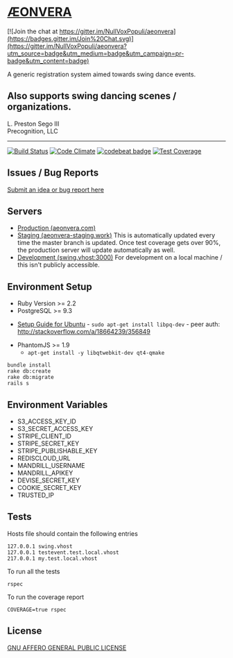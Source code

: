 # [ÆONVERA](https://www.aeonvera.com)

[![Join the chat at https://gitter.im/NullVoxPopuli/aeonvera](https://badges.gitter.im/Join%20Chat.svg)](https://gitter.im/NullVoxPopuli/aeonvera?utm_source=badge&utm_medium=badge&utm_campaign=pr-badge&utm_content=badge)

 A generic registration system aimed towards swing dance events.

 Also supports swing dancing scenes / organizations.
 ------------------------------

 L. Preston Sego III  
 Precognition, LLC

 ------------------------------

[![Build Status](https://travis-ci.org/NullVoxPopuli/aeonvera.svg)](https://travis-ci.org/NullVoxPopuli/aeonvera)
[![Code Climate](https://codeclimate.com/github/NullVoxPopuli/aeonvera/badges/gpa.svg)](https://codeclimate.com/github/NullVoxPopuli/aeonvera)
[![codebeat badge](https://codebeat.co/badges/371b7d4d-64fe-4375-8e0b-4a505ee2b2ea)](https://codebeat.co/projects/github-com-nullvoxpopuli-aeonvera)
[![Test Coverage](https://codeclimate.com/github/NullVoxPopuli/aeonvera/badges/coverage.svg)](https://codeclimate.com/github/NullVoxPopuli/aeonvera/coverage)

## Issues / Bug Reports

 [Submit an idea or bug report here](https://github.com/NullVoxPopuli/aeonvera/issues)

## Servers

  * [Production (aeonvera.com)](https://www.aeonvera.com)
  * [Staging (aeonvera-staging.work)](http://aeonvera-staging.work/)
    This is automatically updated every time the master branch is updated. Once test coverage gets over 90%, the production server will update automatically as well.
  * [Development (swing.vhost:3000)](http://swing.vhost:3000)
    For development on a local machine / this isn't publicly accessible.

## Environment Setup

  * Ruby Version >= 2.2
  * PostgreSQL >= 9.3
   - [Setup Guide for Ubuntu](https://gorails.com/setup/ubuntu/15.04)
    - `sudo apt-get install libpq-dev`
    - peer auth: http://stackoverflow.com/a/18664239/356849
  * PhantomJS >= 1.9
    - `apt-get install -y libqtwebkit-dev qt4-qmake
`

```
bundle install
rake db:create
rake db:migrate
rails s
```

## Environment Variables

  * S3_ACCESS_KEY_ID
  * S3_SECRET_ACCESS_KEY
  * STRIPE_CLIENT_ID
  * STRIPE_SECRET_KEY
  * STRIPE_PUBLISHABLE_KEY
  * REDISCLOUD_URL
  * MANDRILL_USERNAME
  * MANDRILL_APIKEY
  * DEVISE_SECRET_KEY
  * COOKIE_SECRET_KEY
  * TRUSTED_IP

## Tests

 Hosts file should contain the following entries

    127.0.0.1 swing.vhost
    127.0.0.1 testevent.test.local.vhost
    217.0.0.1 my.test.local.vhost

 To run all the tests

    rspec

 To run the coverage report

    COVERAGE=true rspec


## License

[GNU AFFERO GENERAL PUBLIC LICENSE](LICENSE.md)
